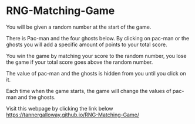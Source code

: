 # RNG-Matching-Game

You will be given a random number at the start of the game.

There is Pac-man and the four ghosts below. By clicking on pac-man or the ghosts you will add a specific amount of points to your total score.

You win the game by matching your score to the random number, you lose the game if your total score goes above the random number.

The value of pac-man and the ghosts is hidden from you until you click on it.

Each time when the game starts, the game will change the values of pac-man and the ghosts.

Visit this webpage by clicking the link below <br />
https://tannergalloway.github.io/RNG-Matching-Game/
